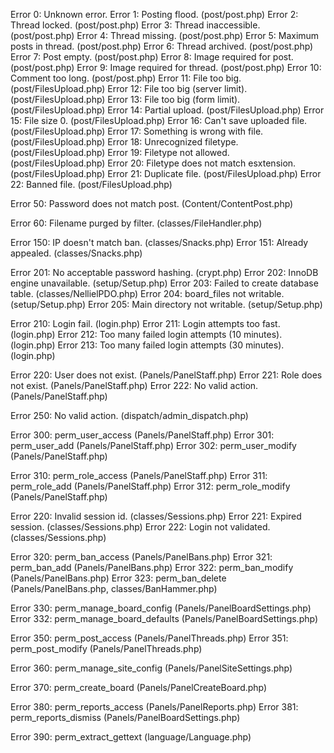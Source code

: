 Error 0: Unknown error.
Error 1: Posting flood. (post/post.php)
Error 2: Thread locked. (post/post.php)
Error 3: Thread inaccessible. (post/post.php)
Error 4: Thread missing. (post/post.php)
Error 5: Maximum posts in thread. (post/post.php)
Error 6: Thread archived. (post/post.php)
Error 7: Post empty. (post/post.php)
Error 8: Image required for post. (post/post.php)
Error 9: Image required for thread. (post/post.php)
Error 10: Comment too long. (post/post.php)
Error 11: File too big. (post/FilesUpload.php)
Error 12: File too big (server limit). (post/FilesUpload.php)
Error 13: File too big (form limit). (post/FilesUpload.php)
Error 14: Partial upload. (post/FilesUpload.php)
Error 15: File size 0. (post/FilesUpload.php)
Error 16: Can't save uploaded file. (post/FilesUpload.php)
Error 17: Something is wrong with file. (post/FilesUpload.php)
Error 18: Unrecognized filetype. (post/FilesUpload.php)
Error 19: Filetype not allowed. (post/FilesUpload.php)
Error 20: Filetype does not match esxtension. (post/FilesUpload.php)
Error 21: Duplicate file. (post/FilesUpload.php)
Error 22: Banned file. (post/FilesUpload.php)

Error 50: Password does not match post. (Content/ContentPost.php)

Error 60: Filename purged by filter. (classes/FileHandler.php)

Error 150: IP doesn't match ban. (classes/Snacks.php)
Error 151: Already appealed. (classes/Snacks.php)

Error 201: No acceptable password hashing. (crypt.php)
Error 202: InnoDB engine unavailable. (setup/Setup.php)
Error 203: Failed to create database table. (classes/NellielPDO.php)
Error 204: board_files not writable. (setup/Setup.php)
Error 205: Main directory not writable. (setup/Setup.php)

Error 210: Login fail. (login.php)
Error 211: Login attempts too fast. (login.php)
Error 212: Too many failed login attempts (10 minutes). (login.php)
Error 213: Too many failed login attempts (30 minutes). (login.php)

Error 220: User does not exist. (Panels/PanelStaff.php)
Error 221: Role does not exist. (Panels/PanelStaff.php)
Error 222: No valid action. (Panels/PanelStaff.php)

Error 250: No valid action. (dispatch/admin_dispatch.php)

Error 300: perm_user_access (Panels/PanelStaff.php)
Error 301: perm_user_add (Panels/PanelStaff.php)
Error 302: perm_user_modify (Panels/PanelStaff.php)

Error 310: perm_role_access (Panels/PanelStaff.php)
Error 311: perm_role_add (Panels/PanelStaff.php)
Error 312: perm_role_modify (Panels/PanelStaff.php)

Error 220: Invalid session id. (classes/Sessions.php)
Error 221: Expired session. (classes/Sessions.php)
Error 222: Login not validated. (classes/Sessions.php)

Error 320: perm_ban_access (Panels/PanelBans.php)
Error 321: perm_ban_add (Panels/PanelBans.php)
Error 322: perm_ban_modify (Panels/PanelBans.php)
Error 323: perm_ban_delete (Panels/PanelBans.php, classes/BanHammer.php)

Error 330: perm_manage_board_config (Panels/PanelBoardSettings.php)
Error 332: perm_manage_board_defaults (Panels/PanelBoardSettings.php)

Error 350: perm_post_access (Panels/PanelThreads.php)
Error 351: perm_post_modify (Panels/PanelThreads.php)

Error 360: perm_manage_site_config (Panels/PanelSiteSettings.php)

Error 370: perm_create_board (Panels/PanelCreateBoard.php)

Error 380: perm_reports_access (Panels/PanelReports.php)
Error 381: perm_reports_dismiss (Panels/PanelBoardSettings.php)

Error 390: perm_extract_gettext (language/Language.php)

